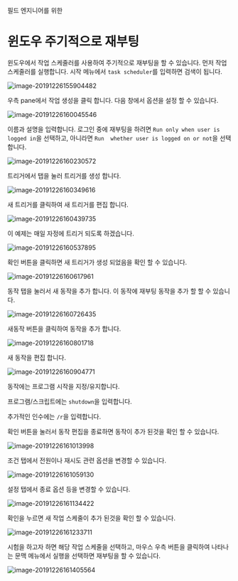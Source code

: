 필드 엔지니어를 위한

# 윈도우 주기적으로 재부팅

윈도우에서 작업 스케줄러를 사용하여 주기적으로 재부팅을 할 수 있습니다. 먼저 작업 스케줄러를 실행합니다. 시작 메뉴에서 `task scheduler`를 입력하면 검색이 됩니다.

![image-20191226155904482](periodical_reboots_on_windows.assets/image-20191226155904482.png)

우측 pane에서 작업 생성을 클릭 합니다. 다음 창에서 옵션을 설정 할 수 있습니다.

![image-20191226160045546](periodical_reboots_on_windows.assets/image-20191226160045546.png)

이름과 설명을 입력합니다. 로그인 중에 재부팅을 하려면  `Run only when user is logged in`을 선택하고, 아니라면 `Run  whether user is logged on or not`을 선택합니다.

![image-20191226160230572](periodical_reboots_on_windows.assets/image-20191226160230572.png)

트리거에서 탭을 눌러 트리거를 생성 합니다.

![image-20191226160349616](periodical_reboots_on_windows.assets/image-20191226160349616.png)

새 트리거를 클릭하여 새 트리거를 편집 합니다.

![image-20191226160439735](periodical_reboots_on_windows.assets/image-20191226160439735.png)

이 예제는 매일 자정에 트리거 되도록 하겠습니다.

![image-20191226160537895](periodical_reboots_on_windows.assets/image-20191226160537895.png)

확인 버튼을 클릭하면 새 트리거가 생성 되었음을 확인 할 수 있습니다.

![image-20191226160617961](periodical_reboots_on_windows.assets/image-20191226160617961.png)

동작 탭을 눌러서 새 동작을 추가 합니다. 이 동작에 재부팅 동작을 추가 할 할 수 있습니다.

![image-20191226160726435](periodical_reboots_on_windows.assets/image-20191226160726435.png)

새동작 버튼을 클릭하여 동작을 추가 합니다.

![image-20191226160801718](periodical_reboots_on_windows.assets/image-20191226160801718.png)

새 동작을 편집 합니다.

![image-20191226160904771](periodical_reboots_on_windows.assets/image-20191226160904771.png)

동작에는 프로그램 시작을 지정/유지합니다.

프로그램/스크립트에는 `shutdown`을 입력합니다.

추가적인 인수에는 `/r`을 입력합니다.

확인 버튼을 눌러서 동작 편집을 종료하면 동작이 추가 된것을 확인 할 수 있습니다.

![image-20191226161013998](periodical_reboots_on_windows.assets/image-20191226161013998.png)

조건 탭에서 전원이나 재시도 관련 옵션을 변경할 수 있습니다.

![image-20191226161059130](periodical_reboots_on_windows.assets/image-20191226161059130.png)

설정 탭에서 종료 옵션 등을 변경할 수 있습니다.

![image-20191226161134422](periodical_reboots_on_windows.assets/image-20191226161134422.png)

확인을 누르면 새 작업 스케줄이 추가 된것을 확인 할 수 있습니다.

![image-20191226161233711](periodical_reboots_on_windows.assets/image-20191226161233711.png)

시험을 하고자 하면 해당 작업 스케줄을 선택하고, 마우스 우측 버튼을 클릭하여 나타나는 문맥 메뉴에서 실행을 선택하면 재부팅을 할 수 있습니다.

![image-20191226161405564](periodical_reboots_on_windows.assets/image-20191226161405564.png)

